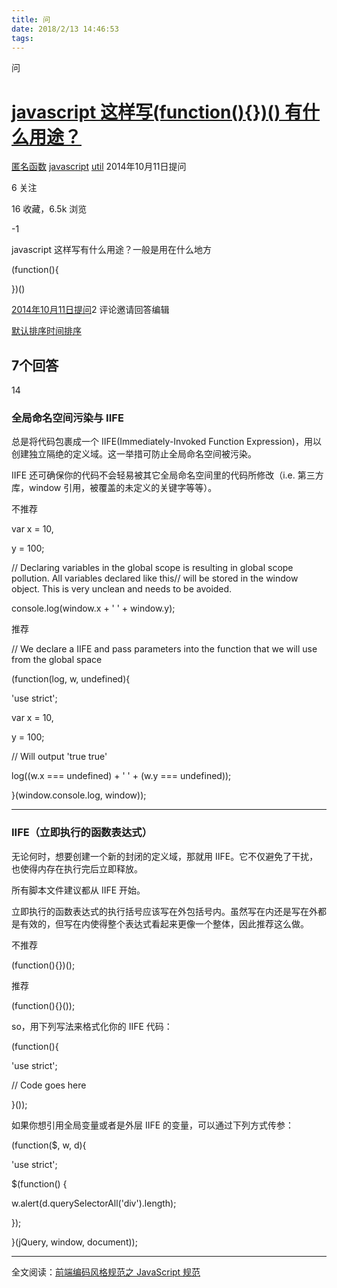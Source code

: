 ```yaml
---
title: 问
date: 2018/2/13 14:46:53
tags:
---
```



问

# [javascript 这样写(function(){})() 有什么用途？](https://segmentfault.com/q/1010000000718015)

[匿名函数](https://segmentfault.com/t/%E5%8C%BF%E5%90%8D%E5%87%BD%E6%95%B0) [javascript](https://segmentfault.com/t/javascript) [util](https://segmentfault.com/u/util) 2014年10月11日提问

 6 关注

 16 收藏，6.5k 浏览

-1

javascript 这样写有什么用途？一般是用在什么地方

(function(){

})()

[2014年10月11日提问](https://segmentfault.com/q/1010000000718015)2 评论邀请回答编辑

[默认排序](https://segmentfault.com/q/1010000000718015#answers-title)[时间排序](https://segmentfault.com/q/1010000000718015?sort=created#answers-title)

## 7个回答

14

### 全局命名空间污染与 IIFE

总是将代码包裹成一个 IIFE(Immediately-Invoked Function Expression)，用以创建独立隔绝的定义域。这一举措可防止全局命名空间被污染。

IIFE 还可确保你的代码不会轻易被其它全局命名空间里的代码所修改（i.e. 第三方库，window 引用，被覆盖的未定义的关键字等等）。

不推荐

var x = 10,

y = 100;

  


// Declaring variables in the global scope is resulting in global scope pollution. All variables declared like this// will be stored in the window object. This is very unclean and needs to be avoided.

console.log(window.x + ' ' + window.y);

推荐

// We declare a IIFE and pass parameters into the function that we will use from the global space

(function(log, w, undefined){

'use strict';

  


var x = 10,

y = 100;

  


// Will output 'true true'

log((w.x === undefined) + ' ' \+ (w.y === undefined));

  


}(window.console.log, window));

* * *

### IIFE（立即执行的函数表达式）

无论何时，想要创建一个新的封闭的定义域，那就用 IIFE。它不仅避免了干扰，也使得内存在执行完后立即释放。

所有脚本文件建议都从 IIFE 开始。

立即执行的函数表达式的执行括号应该写在外包括号内。虽然写在内还是写在外都是有效的，但写在内使得整个表达式看起来更像一个整体，因此推荐这么做。

不推荐

(function(){})();

推荐

(function(){}());

so，用下列写法来格式化你的 IIFE 代码：

(function(){

'use strict';

  


// Code goes here

  


}());

如果你想引用全局变量或者是外层 IIFE 的变量，可以通过下列方式传参：

(function($, w, d){

'use strict';

  


$(function() {

w.alert(d.querySelectorAll('div').length);

});

}(jQuery, window, document));

* * *

全文阅读：[前端编码风格规范之 JavaScript 规范](http://roshanca.com/2014/web-develop-styleguide-javascript/)

  

